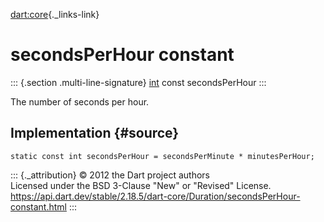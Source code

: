 [dart:core](../../dart-core/dart-core-library){._links-link}

secondsPerHour constant
=======================

::: {.section .multi-line-signature}
[int](../int-class) const secondsPerHour
:::

The number of seconds per hour.

Implementation {#source}
--------------

``` {.language-dart data-language="dart"}
static const int secondsPerHour = secondsPerMinute * minutesPerHour;
```

::: {._attribution}
© 2012 the Dart project authors\
Licensed under the BSD 3-Clause \"New\" or \"Revised\" License.\
<https://api.dart.dev/stable/2.18.5/dart-core/Duration/secondsPerHour-constant.html>
:::
